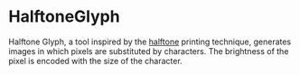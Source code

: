# HalftoneGlyph
Halftone Glyph, a tool inspired by the [halftone](https://en.wikipedia.org/wiki/Halftone) printing technique, generates images in which pixels are substituted by characters.
The brightness of the pixel is encoded with the size of the character.

